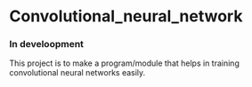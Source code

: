 # Convolutional_neural_network
### In develoopment
This project is to make a program/module that helps in training convolutional neural networks easily.
